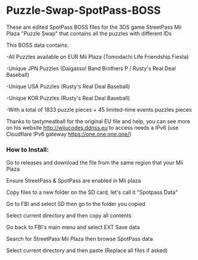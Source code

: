  # Puzzle-Swap-SpotPass-BOSS
These are edited SpotPass BOSS files for the 3DS game StreetPass Mii Plaza "Puzzle Swap" that contains all the puzzles with different IDs

This BOSS data contains:

-All Puzzles available on EUR Mii Plaza (Tomodachi Life Friendship Fiesta)

-Unique JPN Puzzles (Daigasso! Band Brothers P / Rusty's Real Deal Baseball)

-Unique USA Puzzles (Rusty's Real Deal Baseball)

-Unique KOR Puzzles (Rusty's Real Deal Baseball)

-With a total of 1833 puzzle pieces + 45 limited-time events puzzles pieces 


Thanks to tastymeatball for the original EU file and help, you can see more on his website http://wiiucodes.ddnss.eu to access needs a IPv6 (use Cloudflare IPv6 gateway https://one.one.one.one/)


### How to Install:

Go to releases and download the file from the same region that your Mii Plaza

Ensure StreetPass & SpotPass are enabled in Mii plaza

Copy files to a new folder on the SD card, let's call it "Spotpass Data"

Go to FBI and select SD then go to the folder you copied

Select current directory and then copy all contents

Go back to FBI's main menu and select EXT Save data

Search for StreetPass Mii Plaza then browse SpotPass data

Select current directory and then paste (Replace all files if asked)



